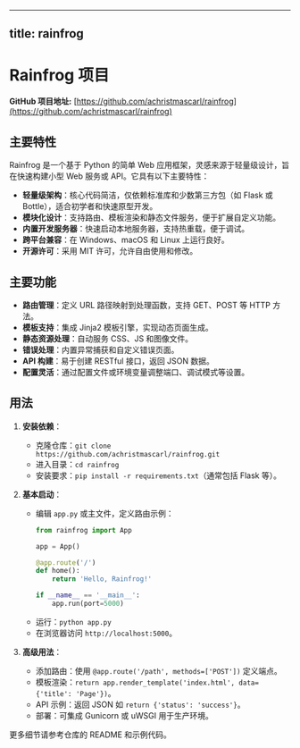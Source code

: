 
---
title: rainfrog
---

# Rainfrog 项目

**GitHub 项目地址:** [https://github.com/achristmascarl/rainfrog](https://github.com/achristmascarl/rainfrog)

## 主要特性
Rainfrog 是一个基于 Python 的简单 Web 应用框架，灵感来源于轻量级设计，旨在快速构建小型 Web 服务或 API。它具有以下主要特性：
- **轻量级架构**：核心代码简洁，仅依赖标准库和少数第三方包（如 Flask 或 Bottle），适合初学者和快速原型开发。
- **模块化设计**：支持路由、模板渲染和静态文件服务，便于扩展自定义功能。
- **内置开发服务器**：快速启动本地服务器，支持热重载，便于调试。
- **跨平台兼容**：在 Windows、macOS 和 Linux 上运行良好。
- **开源许可**：采用 MIT 许可，允许自由使用和修改。

## 主要功能
- **路由管理**：定义 URL 路径映射到处理函数，支持 GET、POST 等 HTTP 方法。
- **模板支持**：集成 Jinja2 模板引擎，实现动态页面生成。
- **静态资源处理**：自动服务 CSS、JS 和图像文件。
- **错误处理**：内置异常捕获和自定义错误页面。
- **API 构建**：易于创建 RESTful 接口，返回 JSON 数据。
- **配置灵活**：通过配置文件或环境变量调整端口、调试模式等设置。

## 用法
1. **安装依赖**：
   - 克隆仓库：`git clone https://github.com/achristmascarl/rainfrog.git`
   - 进入目录：`cd rainfrog`
   - 安装要求：`pip install -r requirements.txt`（通常包括 Flask 等）。

2. **基本启动**：
   - 编辑 `app.py` 或主文件，定义路由示例：
     ```python
     from rainfrog import App

     app = App()

     @app.route('/')
     def home():
         return 'Hello, Rainfrog!'

     if __name__ == '__main__':
         app.run(port=5000)
     ```
   - 运行：`python app.py`
   - 在浏览器访问 `http://localhost:5000`。

3. **高级用法**：
   - 添加路由：使用 `@app.route('/path', methods=['POST'])` 定义端点。
   - 模板渲染：`return app.render_template('index.html', data={'title': 'Page'})`。
   - API 示例：返回 JSON 如 `return {'status': 'success'}`。
   - 部署：可集成 Gunicorn 或 uWSGI 用于生产环境。

更多细节请参考仓库的 README 和示例代码。